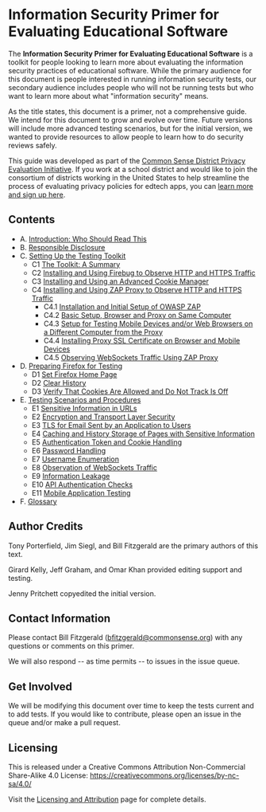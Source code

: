 # Information Security Primer for Evaluating Educational Software

The **Information Security Primer for Evaluating Educational Software** is a toolkit for people looking to learn more about evaluating the information security practices of educational software. While the primary audience for this document is people interested in running information security tests, our secondary audience includes people who will not be running tests but who want to learn more about what "information security" means.

As the title states, this document is a primer, not a comprehensive guide. We intend for this document to grow and evolve over time. Future versions will include more advanced testing scenarios, but for the initial version, we wanted to provide resources to allow people to learn how to do security reviews safely.

This guide was developed as part of the [Common Sense District Privacy Evaluation Initiative](https://www.graphite.org/privacy). If you work at a school district and would like to join the consortium of districts working in the United States to help streamline the process of evaluating privacy policies for edtech apps, you can [learn more and sign up here](https://www.graphite.org/privacy/about/districts).

## Contents

* A. [Introduction: Who Should Read This](introduction.md#a-introduction-who-should-read-this)
* B. [Responsible Disclosure](responsible.md#b-responsible-disclosure)
* C. [Setting Up the Testing Toolkit](getting_started.md#c-setting-up-the-testing-toolkit)
  * C1 [The Toolkit: A Summary](getting_started.md#c1-the-toolkit-a-summary)
  * C2 [Installing and Using Firebug to Observe HTTP and HTTPS Traffic](getting_started.md#c2-installing-and-using-firebug-to-observe-http-and-https-traffic)
  * C3 [Installing and Using an Advanced Cookie Manager](getting_started.md#c3-installing-and-using-an-advanced-cookie-manager)
  * C4 [Installing and Using ZAP Proxy to Observe HTTP and HTTPS Traffic](getting_started.md#c4-installing-and-using-zap-proxy-to-observe-http-and-https-traffic)
    * C4.1 [Installation and Initial Setup of OWASP ZAP](getting_started.md#c41-installation-and-initial-setup-of-owasp-zap)
    * C4.2 [Basic Setup, Browser and Proxy on Same Computer](getting_started.md#c42-basic-setup-browser-and-proxy-on-same-computer)
    * C4.3 [Setup for Testing Mobile Devices and/or Web Browsers on a Different Computer from the Proxy](getting_started.md#c43-setup-for-testing-mobile-devices-andor-web-browsers-on-a-different-computer-from-the-proxy)
    * C4.4 [Installing Proxy SSL Certificate on Browser and Mobile Devices](getting_started.md#c44-installing-proxy-ssl-certificate-on-browser-and-mobile-devices)
    * C4.5 [Observing WebSockets Traffic Using ZAP Proxy](getting_started.md#c45-observing-websockets-traffic-using-zap-proxy)
* D. [Preparing Firefox for Testing](browser_prep.md#d-preparing-firefox-for-testing)
  * D1 [Set Firefox Home Page](browser_prep.md#d1-set-firefox-home-page)
  * D2 [Clear History](browser_prep.md#d2-clear-history)
  * D3 [Verify That Cookies Are Allowed and Do Not Track Is Off](browser_prep.md#d3-verify-that-cookies-are-allowed-and-do-not-track-is-off)
* E. [Testing Scenarios and Procedures](testing_scenarios.md#e-testing-scenarios-and-procedures)
  * E1 [Sensitive Information in URLs](testing_scenarios.md#e1-sensitive-information-in-urls)
  * E2 [Encryption and Transport Layer Security](testing_scenarios.md#e2-encryption-and-transport-layer-security)
  * E3 [TLS for Email Sent by an Application to Users](testing_scenarios.md#e3-tls-for-email-sent-by-an-application-to-users)
  * E4 [Caching and History Storage of Pages with Sensitive Information](testing_scenarios.md#e4-caching-and-history-storage-of-pages-with-sensitive-information)
  * E5 [Authentication Token and Cookie Handling](testing_scenarios.md#e5-authentication-token-and-cookie-handling)
  * E6 [Password Handling](testing_scenarios.md#e6-password-handling)
  * E7 [Username Enumeration](testing_scenarios.md#e7-username-enumeration)
  * E8 [Observation of WebSockets Traffic](testing_scenarios.md#e8-observation-of-websockets-traffic)
  * E9 [Information Leakage](testing_scenarios.md#e9-information-leakage)
  * E10 [API Authentication Checks](testing_scenarios.md#e10-api-authentication-checks)
  * E11 [Mobile Application Testing](testing_scenarios.md#e11-mobile-application-testing)
* F. [Glossary](glossary.md#f-glossary)

## Author Credits

Tony Porterfield, Jim Siegl, and Bill Fitzgerald are the primary authors of this text.

Girard Kelly, Jeff Graham, and Omar Khan provided editing support and testing.

Jenny Pritchett copyedited the initial version.

## Contact Information

Please contact Bill Fitzgerald (bfitzgerald@commonsense.org) with any questions or comments on this primer.

We will also respond -- as time permits -- to issues in the issue queue.

## Get Involved

We will be modifying this document over time to keep the tests current and to add tests. If you would like to contribute, please open an issue in the queue and/or make a pull request. 

## Licensing

This is released under a Creative Commons Attribution Non-Commercial Share-Alike 4.0 License: https://creativecommons.org/licenses/by-nc-sa/4.0/

Visit the [Licensing and Attribution](licensing_attribution.md) page for complete details.
